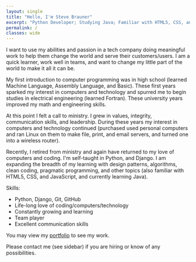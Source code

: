 ```yaml
---
layout: single
title: "Hello, I'm Steve Brauner"
excerpt: "Python Developer; Studying Java; Familiar with HTML5, CSS, and JavaScript"
permalink: /
classes: wide
---
```


I want to use my abilities and passion in a tech company doing meaningful work to help them change the world and serve their customers/users. I am a quick learner, work well in teams, and want to change my little part of the world to make it all it can be.

My first introduction to computer programming was in high school (learned Machine Language, Assembly Language, and Basic). These first years sparked my interest in computers and technology and spurred me to begin studies in electrical engineering (learned Fortran). These university years improved my math and engineering skills.

At this point I felt a call to ministry. I grew in values, integrity, communication skills, and leadership. During these years my interest in computers and technology continued (purchased used personal computers and ran Linux on them to make file, print, and email servers, and turned one into a wireless router).

Recently, I retired from ministry and again have returned to my love of computers and coding. I'm self-taught in Python, and Django. I am expanding the breadth of my learning with design patterns, algorithms, clean coding, pragmatic programming, and other topics (also familiar with HTML5, CSS, and JavaScript, and currently learning Java).

Skills:
* Python, Django, Git, GitHub
* Life-long love of coding/computers/technology
* Constantly growing and learning
* Team player
* Excellent communication skills

You may view my [portfolio](/portfolio/) to see my work.

Please contact me (see sidebar) if you are hiring or know of any possibilities.
